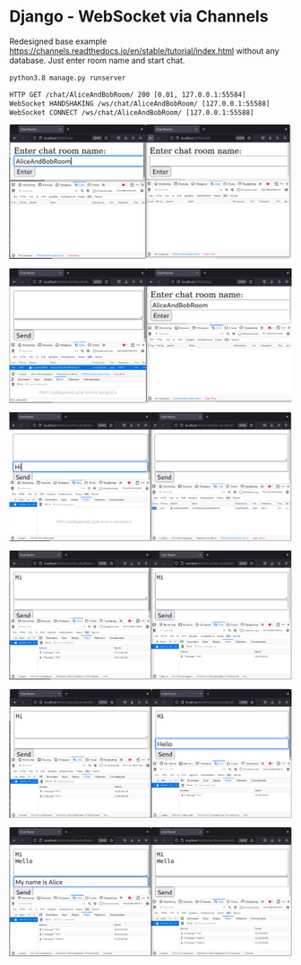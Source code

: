 # Django - WebSocket via Channels

Redesigned base example https://channels.readthedocs.io/en/stable/tutorial/index.html without any database. Just enter room name and start chat.

```shell
python3.8 manage.py runserver
```

```shell
HTTP GET /chat/AliceAndBobRoom/ 200 [0.01, 127.0.0.1:55584]
WebSocket HANDSHAKING /ws/chat/AliceAndBobRoom/ [127.0.0.1:55588]
WebSocket CONNECT /ws/chat/AliceAndBobRoom/ [127.0.0.1:55588]
```

![](README.files/001.png)

![](README.files/002.png)

![](README.files/003.png)

![](README.files/004.png)

![](README.files/005.png)

![](README.files/006.png)